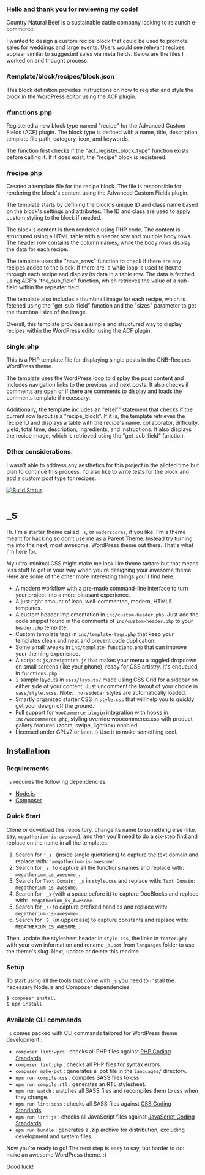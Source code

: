 ### Hello and thank you for reviewing my code!

Country Natural Beef is a sustainable cattle company looking to relaunch e-commerce.

I wanted to design a custom recipe block that could be used to promote sales for weddings and large events. Users would see relevant recipes appiear similar to suggested sales via meta fields. Below are the files I worked on and thought process.

### /template/block/recipes/block.json

This block definition provides instructions on how to register and style the block in the WordPress editor using the ACF plugin.

### /functions.php

Registered a new block type named "recipe" for the Advanced Custom Fields (ACF) plugin. The block type is defined with a name, title, description, template file path, category, icon, and keywords.

The function first checks if the "acf_register_block_type" function exists before calling it. If it does exist, the "recipe" block is registered.

### /recipe.php

Created a template file for the recipe block. The file is responsible for rendering the block's content using the Advanced Custom Fields plugin.

The template starts by defining the block's unique ID and class name based on the block's settings and attributes. The ID and class are used to apply custom styling to the block if needed.

The block's content is then rendered using PHP code. The content is structured using a HTML table with a header row and multiple body rows. The header row contains the column names, while the body rows display the data for each recipe.

The template uses the "have_rows" function to check if there are any recipes added to the block. If there are, a while loop is used to iterate through each recipe and display its data in a table row. The data is fetched using ACF's "the_sub_field" function, which retrieves the value of a sub-field within the repeater field.

The template also includes a thumbnail image for each recipe, which is fetched using the "get_sub_field" function and the "sizes" parameter to get the thumbnail size of the image.

Overall, this template provides a simple and structured way to display recipes within the WordPress editor using the ACF plugin.

### single.php

This is a PHP template file for displaying single posts in the CNB-Recipes WordPress theme.

The template uses the WordPress loop to display the post content and includes navigation links to the previous and next posts. It also checks if comments are open or if there are comments to display and loads the comments template if necessary.

Additionally, the template includes an "elseif" statement that checks if the current row layout is a "recipe_block". If it is, the template retrieves the recipe ID and displays a table with the recipe's name, collaborator, difficulty, yield, total time, description, ingredients, and instructions. It also displays the recipe image, which is retrieved using the "get_sub_field" function.

### Other considerations.

I wasn't able to address any aesthetics for this project in the alloted time but plan to continue this process. I'd also like to write tests for the block and add a custom post type for recipes.














[![Build Status](https://travis-ci.org/Automattic/_s.svg?branch=master)](https://travis-ci.org/Automattic/_s)

_s
===

Hi. I'm a starter theme called `_s`, or `underscores`, if you like. I'm a theme meant for hacking so don't use me as a Parent Theme. Instead try turning me into the next, most awesome, WordPress theme out there. That's what I'm here for.

My ultra-minimal CSS might make me look like theme tartare but that means less stuff to get in your way when you're designing your awesome theme. Here are some of the other more interesting things you'll find here:

* A modern workflow with a pre-made command-line interface to turn your project into a more pleasant experience.
* A just right amount of lean, well-commented, modern, HTML5 templates.
* A custom header implementation in `inc/custom-header.php`. Just add the code snippet found in the comments of `inc/custom-header.php` to your `header.php` template.
* Custom template tags in `inc/template-tags.php` that keep your templates clean and neat and prevent code duplication.
* Some small tweaks in `inc/template-functions.php` that can improve your theming experience.
* A script at `js/navigation.js` that makes your menu a toggled dropdown on small screens (like your phone), ready for CSS artistry. It's enqueued in `functions.php`.
* 2 sample layouts in `sass/layouts/` made using CSS Grid for a sidebar on either side of your content. Just uncomment the layout of your choice in `sass/style.scss`.
Note: `.no-sidebar` styles are automatically loaded.
* Smartly organized starter CSS in `style.css` that will help you to quickly get your design off the ground.
* Full support for `WooCommerce plugin` integration with hooks in `inc/woocommerce.php`, styling override woocommerce.css with product gallery features (zoom, swipe, lightbox) enabled.
* Licensed under GPLv2 or later. :) Use it to make something cool.

Installation
---------------

### Requirements

`_s` requires the following dependencies:

- [Node.js](https://nodejs.org/)
- [Composer](https://getcomposer.org/)

### Quick Start

Clone or download this repository, change its name to something else (like, say, `megatherium-is-awesome`), and then you'll need to do a six-step find and replace on the name in all the templates.

1. Search for `'_s'` (inside single quotations) to capture the text domain and replace with: `'megatherium-is-awesome'`.
2. Search for `_s_` to capture all the functions names and replace with: `megatherium_is_awesome_`.
3. Search for `Text Domain: _s` in `style.css` and replace with: `Text Domain: megatherium-is-awesome`.
4. Search for <code>&nbsp;_s</code> (with a space before it) to capture DocBlocks and replace with: <code>&nbsp;Megatherium_is_Awesome</code>.
5. Search for `_s-` to capture prefixed handles and replace with: `megatherium-is-awesome-`.
6. Search for `_S_` (in uppercase) to capture constants and replace with: `MEGATHERIUM_IS_AWESOME_`.

Then, update the stylesheet header in `style.css`, the links in `footer.php` with your own information and rename `_s.pot` from `languages` folder to use the theme's slug. Next, update or delete this readme.

### Setup

To start using all the tools that come with `_s`  you need to install the necessary Node.js and Composer dependencies :

```sh
$ composer install
$ npm install
```

### Available CLI commands

`_s` comes packed with CLI commands tailored for WordPress theme development :

- `composer lint:wpcs` : checks all PHP files against [PHP Coding Standards](https://developer.wordpress.org/coding-standards/wordpress-coding-standards/php/).
- `composer lint:php` : checks all PHP files for syntax errors.
- `composer make-pot` : generates a .pot file in the `languages/` directory.
- `npm run compile:css` : compiles SASS files to css.
- `npm run compile:rtl` : generates an RTL stylesheet.
- `npm run watch` : watches all SASS files and recompiles them to css when they change.
- `npm run lint:scss` : checks all SASS files against [CSS Coding Standards](https://developer.wordpress.org/coding-standards/wordpress-coding-standards/css/).
- `npm run lint:js` : checks all JavaScript files against [JavaScript Coding Standards](https://developer.wordpress.org/coding-standards/wordpress-coding-standards/javascript/).
- `npm run bundle` : generates a .zip archive for distribution, excluding development and system files.

Now you're ready to go! The next step is easy to say, but harder to do: make an awesome WordPress theme. :)

Good luck!
